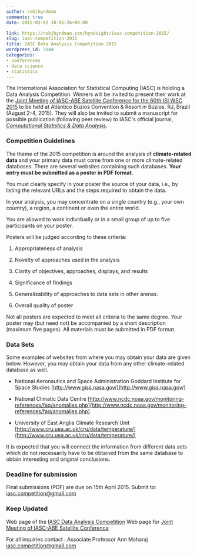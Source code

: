 ```yaml
---
author: robjhyndman
comments: true
date: 2015-02-02 10:01:26+00:00

link: https://robjhyndman.com/hyndsight/iasc-competition-2015/
slug: iasc-competition-2015
title: IASC Data Analysis Competition 2015
wordpress_id: 3144
categories:
- conferences
- data science
- statistics
---
```


The International Association for Statistical Computing (IASC) is holding a Data Analysis Competition. Winners will be invited to present their work at the [Joint Meeting of IASC-ABE Satellite Conference for the 60th ISI WSC 2015](https://www.ime.usp.br/~abe/iasc2015/) to be held at Atlântico Búzios Convention & Resort in Búzios, RJ, Brazil (August 2-4, 2015). They will also be invited to submit a manuscript for possible publication (following peer review) to IASC's official journal, [_Computational Statistics & Data Analysis_](http://www.journals.elsevier.com/computational-statistics-and-data-analysis/).<!-- more -->



### Competition Guidelines



The theme of the 2015 competition is around the analysis of **climate-related data** and your primary data must come from one or more climate-related databases. There are several websites containing such databases. **Your entry must be submitted as a poster in PDF format**.

You must clearly specify in your poster the source of your data, i.e., by listing the relevant URLs and the steps required to obtain the data.

In your analysis, you may concentrate on a single country (e.g., your own country), a region, a continent or even the entire world.

You are allowed to work individually or in a small group of up to five participants on your poster.

Posters will be judged according to these criteria:




    
  1. Appropriateness of analysis

    
  2. Novelty of approaches used in the analysis

    
  3. Clarity of objectives, approaches, displays, and results

    
  4. Significance of findings

    
  5. Generalizability of approaches to data sets in other arenas.

    
  6. Overall quality of poster



Not all posters are expected to meet all criteria to the same degree. Your poster may (but need not) be accompanied by a short description (maximum five pages). All materials must be submitted in PDF format.



### Data Sets



Some examples of websites from where you may obtain your data are given below. However, you may obtain your data from any other climate-related database as well.




    
  * National Aeronautics and Space Administration Goddard Institute for Space Studies
[http://www.giss.nasa.gov/](http://www.giss.nasa.gov/)

    
  * National Climatic Data Centre
[http://www.ncdc.noaa.gov/monitoring-references/faq/anomalies.php](http://www.ncdc.noaa.gov/monitoring-references/faq/anomalies.php)

    
  * University of East Anglia Climate Research Unit
[http://www.cru.uea.ac.uk/cru/data/temperature/](http://www.cru.uea.ac.uk/cru/data/temperature/)



It is expected that you will connect the information from different data sets which do not necessarily have to be obtained from the same database to obtain interesting and original conclusions.



### Deadline for submission



Final submissions (PDF) are due on 15th April 2015.
Submit to: [iasc.competition@gmail.com](mailto:iasc.competition@gmail.com)



### Keep Updated



Web page of the [IASC Data Analysis Competition](http://www.iasc-isi.org/node/276)
Web page for [Joint Meeting of IASC-ABE Satellite Conference](https://www.ime.usp.br/~abe/iasc2015/)

For all inquiries contact :
Associate Professor Ann Maharaj [iasc.competition@gmail.com](mailto:iasc.competition@gmail.com)
